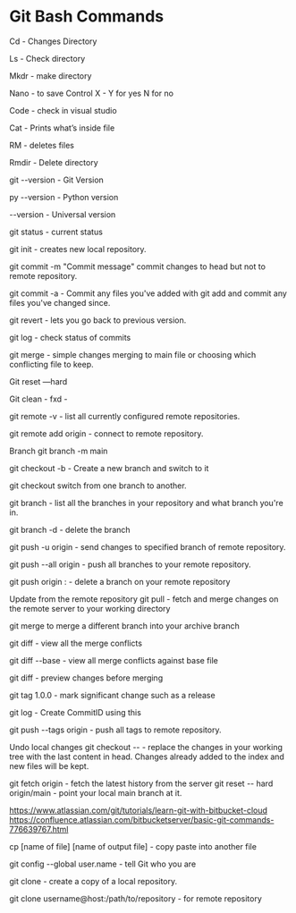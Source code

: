 # Git Bash Commands

Cd - Changes Directory

Ls - Check directory

Mkdr - make directory

Nano - to save Control X - Y for yes N for no

Code - check in visual studio

Cat - Prints what’s inside file

RM - deletes files

Rmdir - Delete directory

git --version - Git Version

py --version - Python version

--version - Universal version

git status - current status

git init - creates new local repository.

git commit -m "Commit message" commit changes to head but not to remote repository.

git commit -a - Commit any files you've added with git add and commit any files you've changed since.

git revert - lets you go back to previous version.

git log - check status of commits

git merge - simple changes merging to main file or choosing which conflicting file to keep.

Git reset —hard

Git clean - fxd -

git remote -v - list all currently configured remote repositories.

git remote add origin - connect to remote repository.

Branch
git branch -m main

git checkout -b - Create a new branch and switch to it

git checkout switch from one branch to another.

git branch - list all the branches in your repository and what branch you're in.

git branch -d - delete the branch

git push -u origin - send changes to specified branch of remote repository.

git push --all origin - push all branches to your remote repository.

git push origin : - delete a branch on your remote repository

Update from the remote repository
git pull - fetch and merge changes on the remote server to your working directory

git merge to merge a different branch into your archive branch

git diff - view all the merge conflicts

git diff --base - view all merge conflicts against base file

git diff - preview changes before merging

git tag 1.0.0 - mark significant change such as a release

git log - Create CommitID using this

git push --tags origin - push all tags to remote repository.

Undo local changes
git checkout -- - replace the changes in your working tree with the last content in head. Changes already added to the index and new files will be kept.

git fetch origin - fetch the latest history from the server git reset -- hard origin/main - point your local main branch at it.

https://www.atlassian.com/git/tutorials/learn-git-with-bitbucket-cloud https://confluence.atlassian.com/bitbucketserver/basic-git-commands-776639767.html

cp [name of file] [name of output file] - copy paste into another file

git config --global user.name - tell Git who you are

git clone - create a copy of a local repository.

git clone username@host:/path/to/repository - for remote repository
